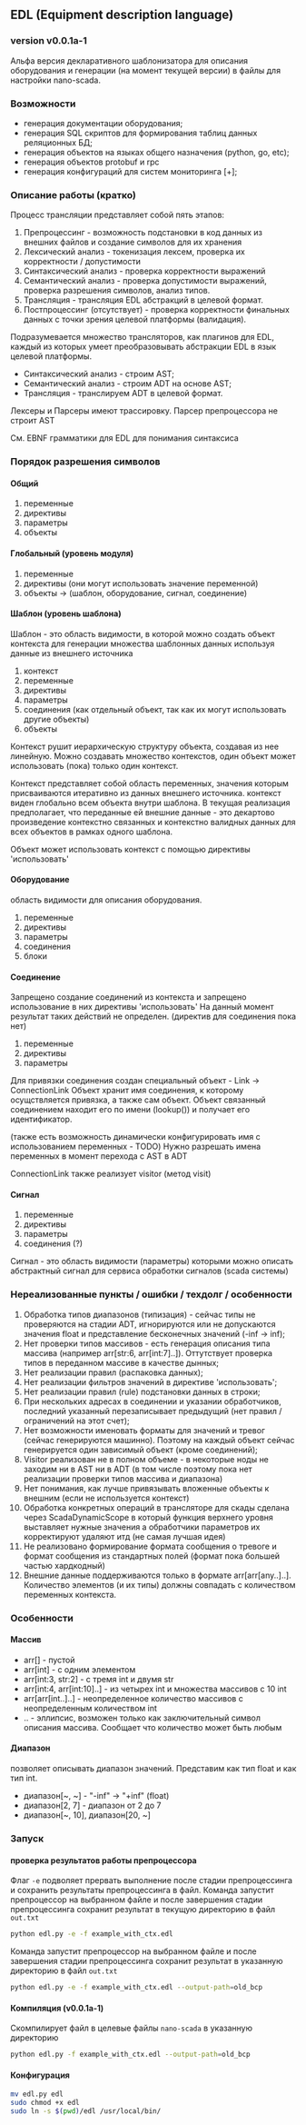 ## EDL (Equipment description language)
### version v0.0.1a-1
Альфа версия декларативного шаблонизатора для описания оборудования и генерации
(на момент текущей версии) в файлы для настройки nano-scada.

### Возможности
* генерация документации оборудования;
* генерация SQL скриптов для формирования таблиц данных реляционных БД;
* генерация объектов на языках общего назначения (python, go, etc);
* генерация объектов protobuf и rpc
* генерация конфигураций для систем мониторинга [+];

### Описание работы (кратко)
Процесс трансляции представляет собой пять этапов:
1. Препроцессинг - возможность подстановки в код данных из внешних файлов и создание символов для их хранения  
2. Лексический анализ - токенизация лексем, проверка их корректности / допустимости
3. Синтаксический анализ - проверка корректности выражений
4. Семантический анализ - проверка допустимости выражений, проверка разрешения символов, анализ типов.
5. Трансляция - трансляция EDL абстракций в целевой формат.
6. Постпроцессинг (отсутствует) - проверка корректности финальных данных с точки зрения целевой платформы (валидация).

Подразумевается множество трансляторов, как плагинов для EDL, каждый из которых умеет
преобразовывать абстракции EDL в язык целевой платформы.

* Синтаксический анализ - строим AST;  
* Семантический анализ - строим ADT на основе AST;  
* Трансляция - транслируем ADT в целевой формат.

Лексеры и Парсеры имеют трассировку. Парсер препроцессора не строит AST

См. EBNF грамматики для EDL для понимания синтаксиса

### Порядок разрешения символов
#### Общий
1. переменные
2. директивы
3. параметры
4. объекты

#### Глобальный (уровень модуля)
1. переменные
2. директивы (они могут использовать значение переменной)
3. объекты -> (шаблон, оборудование, сигнал, соединение)

#### Шаблон (уровень шаблона)
Шаблон - это область видимости, в которой можно создать объект контекста для
генерации множества шаблонных данных используя данные из внешнего источника
1. контекст
2. переменные
3. директивы
4. параметры
5. соединения (как отдельный объект, так как их могут использовать другие объекты)
5. объекты

Контекст рушит иерархическую структуру объекта, создавая из нее линейную.
Можно создавать множество контекстов, один объект может использовать (пока) только один контекст.

Контекст представляет собой область переменных, значения которым присваиваются итеративно из данных внешнего источника.
контекст виден глобально всем объекта внутри шаблона. В текущая реализация предполагает, что переданные ей внешние данные - это
декартово произведение контекстно связанных и контекстно валидных данных для всех объектов в рамках одного шаблона.

Объект может использовать контекст с помощью директивы 'использовать'

#### Оборудование
область видимости для описания оборудования.
1. переменные
2. директивы
3. параметры
4. соединения
5. блоки

#### Соединение
Запрещено создание соединений из контекста и запрещено использование в них директивы 'использовать'
На данный момент результат таких действий не определен.
(директив для соединения пока нет)
1. переменные
2. директивы
3. параметры

Для привязки соединения создан специальный объект - Link -> ConnectionLink
Объект хранит имя соединения, к которому осущствляется привязка, а также сам объект.
Объект связанный соединением находит его по имени (lookup()) и получает его идентификатор.

(также есть возможность динамически конфигурировать имя с использованием переменных - TODO)
Нужно разрешать имена переменных в момент перехода с AST в ADT

ConnectionLink также реализует visitor (метод visit)

#### Сигнал
1. переменные
2. директивы
3. параметры
4. соединения (?)

Сигнал - это область видимости (параметры) которыми можно описать абстрактный сигнал для
сервиса обработки сигналов (scada системы)

### Нереализованные пункты / ошибки / техдолг / особенности
1. Обработка типов диапазонов (типизация) - сейчас типы не проверяются на стадии ADT, игнорируются или не допускаются значения float и
    представление бесконечных значений (-inf -> inf);
2. Нет проверки типов массивов - есть генерация описания типа массива (например arr[str:6, arr[int:7]..]). Оттутствует проверка типов в переданном массиве 
в качестве дынных;
3. Нет реализации правил (распаковка данных);
4. Нет реализации фильтров значений в директиве 'использовать';
5. Нет реализации правил (rule) подстановки данных в строки;
6. При нескольких адресах в соединении и указании обработчиков, последний указанный перезаписывает предыдущий (нет правил / ограничений на этот счет);
7. Нет возможности именовать форматы для значений и тревог (сейчас генерируются машинно). Поэтому на каждый объект сейчас генерируется один зависимый объект (кроме соединений);
8. Visitor реализован не в полном объеме - в некоторые ноды не заходим ни в AST ни в ADT (в том числе поэтому пока нет реализации проверки типов массива и диапазона)
9. Нет понимания, как лучше привязывать вложенные объекты к внешним (если не используется контекст)
10. Обработка конкретных операций в трансляторе для скады сделана через ScadaDynamicScope в который функция верхнего уровня выставляет нужные значения а обработчики параметров их корректируют удаляют итд (не самая лучшая идея)
11. Не реализовано формирование формата сообщения о тревоге и формат сообщения из стандартных полей (формат пока большей частью хардкодный)
12. Внешние данные поддерживаются только в формате arr[arr[any..]..]. Количество элементов (и их типы) должны совпадать с количеством переменных контекста.

### Особенности
#### Массив
* arr[] - пустой  
* arr[int] - с одним элементом  
* arr[int:3, str:2] - с тремя int и двумя str  
* arr[int:4, arr[int:10]..] - из четырех int и множества массивов с 10 int  
* arr[arr[int..]..] - неопределенное количество массивов с неопределенным количеством int
* .. - эллипсис, возможен только как заключительный символ описания массива. Сообщает что количество может быть любым

#### Диапазон
позволяет описывать диапазон значений.
Представим как тип float и как тип int.  

* диапазон[~, ~] - "-inf" -> "+inf" (float)  
* диапазон[2, 7] - диапазон от 2 до 7   
* диапазон[~, 10], диапазон[20, ~]  

### Запуск
#### проверка результатов работы препроцессора
Флаг `-e` подволяет прервать выполнение после стадии препроцессинга и сохранить результаты препроцессинга в файл.
Команда запустит препроцессор на выбранном файле и после завершения стадии препроцессинга сохранит результат в текущую директорию в файл `out.txt`
```bash
python edl.py -e -f example_with_ctx.edl
```  
Команда запустит препроцессор на выбранном файле и после завершения стадии препроцессинга сохранит результат в указанную директорию в файл `out.txt`
```bash
python edl.py -e -f example_with_ctx.edl --output-path=old_bcp
```

#### Компиляция (v0.0.1a-1)
Скомпилирует файл в целевые файлы `nano-scada` в указанную директорию
```bash
python edl.py -f example_with_ctx.edl --output-path=old_bcp
```

#### Конфигурация
```bash
mv edl.py edl
sudo chmod +x edl
sudo ln -s $(pwd)/edl /usr/local/bin/
```